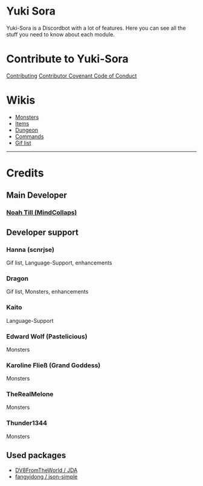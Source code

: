 # Yuki Sora
Yuki-Sora is a Discordbot with a lot of features. Here you can see all the stuff you need to know about each module.

# Contribute to Yuki-Sora
[Contributing](https://github.com/MindCollaps/Yuki-Sora/blob/master/CONTRIBUTING.md)
[Contributor Covenant Code of Conduct](https://github.com/MindCollaps/Yuki-Sora/blob/master/CODE_OF_CONDUCT.md)

# Wikis
* [Monsters](https://github.com/NeoMC2/Yuki-Sora/wiki/Monsters)
* [Items](https://github.com/NeoMC2/Yuki-Sora/wiki/Item)
* [Dungeon](https://github.com/MindCollaps/Yuki-Sora/wiki/Dungeon)
* [Commands](https://github.com/NeoMC2/Yuki-Sora/wiki/Commands)
* [Gif list](https://github.com/NeoMC2/Yuki-Sora/wiki/Gifs)


***


# Credits 

## Main Developer
### [Noah Till (MindCollaps)](https://github.com/mindcollaps)

## Developer support
### Hanna (scnrjse)
Gif list, Language-Support, enhancements

### Dragon
Gif list, Monsters, enhancements

### Kaito 
Language-Support

### Edward Wolf (Pastelicious) 
Monsters

### Karoline Fließ (Grand Goddess)
Monsters

### TheRealMelone 
Monsters

### Thunder1344 
Monsters

## Used packages
* [DV8FromTheWorld / JDA](https://github.com/DV8FromTheWorld/JDA)
* [fangyidong / json-simple](https://github.com/fangyidong/json-simple)
